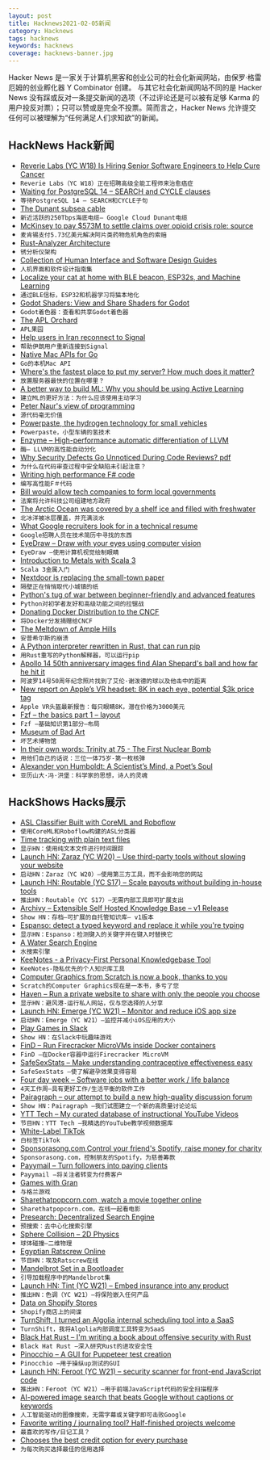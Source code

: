 ```yaml
---
layout: post
title: Hacknews2021-02-05新闻
category: Hacknews
tags: hacknews
keywords: hacknews
coverage: hacknews-banner.jpg
---
```


Hacker News 是一家关于计算机黑客和创业公司的社会化新闻网站，由保罗·格雷厄姆的创业孵化器 Y Combinator 创建。
与其它社会化新闻网站不同的是 Hacker News 没有踩或反对一条提交新闻的选项（不过评论还是可以被有足够 Karma 的用户投反对票）；只可以赞或是完全不投票。简而言之，Hacker News 允许提交任何可以被理解为“任何满足人们求知欲”的新闻。

## HackNews Hack新闻


- [Reverie Labs (YC W18) Is Hiring Senior Software Engineers to Help Cure Cancer](https://jobs.lever.co/reverielabs/3215ba2d-a3be-412b-954d-10e1e75eb078)
- `Reverie Labs（YC W18）正在招聘高级全能工程师来治愈癌症`
- [Waiting for PostgreSQL 14 – SEARCH and CYCLE clauses](https://www.depesz.com/2021/02/04/waiting-for-postgresql-14-search-and-cycle-clauses/)
- `等待PostgreSQL 14 – SEARCH和CYCLE子句`
- [The Dunant subsea cable](https://cloud.google.com/blog/products/infrastructure/googles-dunant-subsea-cable-is-now-ready-for-service)
- `新近活跃的250Tbps海底电缆– Google Cloud Dunant电缆`
- [McKinsey to pay $573M to settle claims over opioid crisis role: source](https://www.reuters.com/article/us-usa-mckinsey-idUSKBN2A405Q)
- `麦肯锡支付5.73亿美元解决阿片类药物危机角色的索赔`
- [Rust-Analyzer Architecture](https://github.com/rust-analyzer/rust-analyzer/blob/master/docs/dev/architecture.md)
- `锈分析仪架构`
- [Collection of Human Interface and Software Design Guides](http://www.geofcrowl.com/blog/articles/2020/2/17/collection-higs/)
- `人机界面和软件设计指南集`
- [Localize your cat at home with BLE beacon, ESP32s, and Machine Learning](https://github.com/filipsPL/cat-localizer)
- `通过BLE信标，ESP32和机器学习将猫本地化`
- [Godot Shaders: View and Share Shaders for Godot](https://godotshaders.com/)
- `Godot着色器：查看和共享Godot着色器`
- [The APL Orchard](https://www.dyalog.com/blog/2021/02/the-apl-orchard/)
- `APL果园`
- [Help users in Iran reconnect to Signal](https://signal.org/blog/help-iran-reconnect/)
- `帮助伊朗用户重新连接到Signal`
- [Native Mac APIs for Go](https://github.com/progrium/macdriver)
- `Go的本机Mac API`
- [Where's the fastest place to put my server? How much does it matter?](http://calpaterson.com/latency.html)
- `放置服务器最快的位置在哪里？`
- [A better way to build ML: Why you should be using Active Learning](https://humanloop.com/blog/why-you-should-be-using-active-learning/)
- `建立ML的更好方法：为什么应该使用主动学习`
- [Peter Naur's view of programming](https://hiringengineersbook.com/post/autonomy)
- `源代码毫无价值`
- [Powerpaste, the hydrogen technology for small vehicles](https://www.fraunhofer.de/en/press/research-news/2021/february-2021/hydrogen-powered-drives-for-e-scooters.html)
- `Powerpaste，小型车辆的氢技术`
- [Enzyme – High-performance automatic differentiation of LLVM](https://enzyme.mit.edu/)
- `酶– LLVM的高性能自动分化`
- [Why Security Defects Go Unnoticed During Code Reviews? pdf](http://amiangshu.com/papers/paul-ICSE-2021.pdf)
- `为什么在代码审查过程中安全缺陷未引起注意？ `
- [Writing high performance F# code](https://bartoszsypytkowski.com/writing-high-performance-f-code/)
- `编写高性能F＃代码`
- [Bill would allow tech companies to form local governments](https://www.reviewjournal.com/news/politics-and-government/2021-legislature/bill-would-allow-tech-companies-to-create-local-governments-2272887/)
- `法案将允许科技公司组建地方政府`
- [The Arctic Ocean was covered by a shelf ice and filled with freshwater](https://www.awi.de/en/about-us/service/press/single-view/arktischer-ozean-bedeckt-von-schelfeisen-und-voller-suesswasser.html)
- `北冰洋被冰层覆盖，并充满淡水`
- [What Google recruiters look for in a technical resume](https://leetresumes.com/blog/what-google-recruiters-look-for-in-a-technical-resume)
- `Google招聘人员在技术简历中寻找的东西`
- [EyeDraw – Draw with your eyes using computer vision](https://fabridigua.medium.com/eyedraw-how-to-draw-with-your-eyes-using-computer-vision-226317501e6a)
- `EyeDraw –使用计算机视觉绘制眼睛`
- [Introduction to Metals with Scala 3](https://medium.com/virtuslab/introduction-to-metals-with-scala-3-79ebf3120a95)
- `Scala 3金属入门`
- [Nextdoor is replacing the small-town paper](https://onezero.medium.com/nextdoor-is-quietly-replacing-the-small-town-paper-ca583962c15a)
- `隔壁正在悄悄取代小城镇的纸`
- [Python's tug of war between beginner-friendly and advanced features](https://aroberge.blogspot.com/2021/02/pythons-tug-of-war-between-beginner.html)
- `Python对初学者友好和高级功能之间的拉锯战`
- [Donating Docker Distribution to the CNCF](https://www.docker.com/blog/donating-docker-distribution-to-the-cncf/)
- `将Docker分发捐赠给CNCF`
- [The Meltdown of Ample Hills](https://marker.medium.com/the-shocking-meltdown-of-ample-hills-brooklyns-hottest-ice-cream-company-66b27dc1791d)
- `安普希尔斯的崩溃`
- [A Python interpreter rewritten in Rust, that can run pip](https://rustpython.github.io/featured/2021/01/26/pip-support.html)
- `用Rust重写的Python解释器，可以运行pip`
- [Apollo 14 50th anniversary images find Alan Shepard's ball and how far he hit it](https://www.bbc.com/sport/golf/55927727)
- `阿波罗14号50周年纪念照片找到了艾伦·谢泼德的球以及他击中的距离`
- [New report on Apple’s VR headset: 8K in each eye, potential $3k price tag](https://arstechnica.com/gadgets/2021/02/new-report-on-apples-vr-headset-8k-in-each-eye-potential-3000-price-tag/)
- `Apple VR头盔最新报告：每只眼睛8K，潜在价格为3000美元`
- [Fzf – the basics part 1 – layout](https://qmacro.org/autodidactics/2021/02/02/fzf-the-basics-1-layout/)
- `Fzf –基础知识第1部分–布局`
- [Museum of Bad Art](http://museumofbadart.org/)
- `坏艺术博物馆`
- [In their own words: Trinity at 75 - The First Nuclear Bomb](https://thebulletin.org/2020/07/in-their-own-words-trinity-at-75/)
- `用他们自己的话说：三位一体75岁-第一枚核弹`
- [Alexander von Humboldt: A Scientist’s Mind, a Poet’s Soul](https://www.thenewatlantis.com/publications/a-scientists-mind-a-poets-soul)
- `亚历山大·冯·洪堡：科学家的思想，诗人的灵魂`


## HackShows Hacks展示

- [ ASL Classifier Built with CoreML and Roboflow](https://github.com/narner/ASL-Classifier-Demo)
- `使用CoreML和Roboflow构建的ASL分类器`
- [ Time tracking with plain text files](https://github.com/jotaen/klog)
- `显示HN：使用纯文本文件进行时间跟踪`
- [Launch HN: Zaraz (YC W20) – Use third-party tools without slowing your website](item?id=26002657)
- `启动HN：Zaraz（YC W20）–使用第三方工具，而不会影响您的网站`
- [Launch HN: Routable (YC S17) – Scale payouts without building in-house tools](item?id=26004340)
- `推出HN：Routable（YC S17）–无需内部工具即可扩展支出`
- [ Archivy – Extensible Self Hosted Knowledge Base – v1 Release](https://archivy.github.io)
- `Show HN：存档–可扩展的自托管知识库– v1版本`
- [ Espanso: detect a typed keyword and replace it while you're typing](https://espanso.org/)
- `显示HN：Espanso：检测键入的关键字并在键入时替换它`
- [ A Water Search Engine](https://findtap.com/)
- `水搜索引擎`
- [ KeeNotes - a Privacy-First Personal Knowledgebase Tool](https://github.com/keevol/keenotes-desktop)
- `KeeNotes-隐私优先的个人知识库工具`
- [ Computer Graphics from Scratch is now a book, thanks to you](https://nostarch.com/computer-graphics-scratch)
- `Scratch的Computer Graphics现在是一本书，多亏了您`
- [ Haven – Run a private website to share with only the people you choose](https://havenweb.org/)
- `显示HN：避风港-运行私人网站，仅与您选择的人分享`
- [Launch HN: Emerge (YC W21) – Monitor and reduce iOS app size](item?id=26014180)
- `启动HN：Emerge（YC W21）–监控并减小iOS应用的大小`
- [ Play Games in Slack](https://bored.social/)
- `Show HN：在Slack中玩趣味游戏`
- [ FinD – Run Firecracker MicroVMs inside Docker containers](https://github.com/anyfiddle/find)
- `FinD –在Docker容器中运行Firecracker MicroVM`
- [ SafeSexStats – Make understanding contraceptive effectiveness easy](https://safesexstats.com/)
- `SafeSexStats –使了解避孕效果变得容易`
- [ Four day week – Software jobs with a better work / life balance](https://www.fourdayweek.io/)
- `4天工作周–具有更好工作/生活平衡的软件工作`
- [ Pairagraph – our attempt to build a new high-quality discussion forum](http://pairagraph.com)
- `Show HN：Pairagraph –我们试图建立一个新的高质量讨论论坛`
- [ YTT Tech – My curated database of instructional YouTube Videos](https://ytt-tech.com)
- `节目HN：YTT Tech –我精选的YouTube教学视频数据库`
- [ White-Label TikTok](https://alvin5.com)
- `白标签TikTok`
- [ Sponsorasong.com,Control your friend's Spotify, raise money for charity](https://sponsorasong.com)
- `Sponsorasong.com，控制朋友的Spotify，为慈善筹款`
- [ Payymail – Turn followers into paying clients](https://payymail.com)
- `Payymail –将关注者转变为付费客户`
- [ Games with Gran](https://www.gameswithgran.com/)
- `与格兰游戏`
- [ Sharethatpopcorn.com, watch a movie together online](https://www.sharethatpopcorn.com/)
- `Sharethatpopcorn.com，在线一起看电影`
- [ Presearch: Decentralized Search Engine](https://presearch.org)
- `预搜索：去中心化搜索引擎`
- [ Sphere Collision – 2D Physics](https://github.com/victorqribeiro/sphereCollision)
- `球体碰撞–二维物理`
- [ Egyptian Ratscrew Online](https://playcards.club)
- `节目HN：埃及Ratscrew在线`
- [ Mandelbrot Set in a Bootloader](https://github.com/encse/bootloader)
- `引导加载程序中的Mandelbrot集`
- [Launch HN: Tint (YC W21) – Embed insurance into any product](item?id=26026526)
- `推出HN：色调（YC W21）–将保险嵌入任何产品`
- [ Data on Shopify Stores](https://shopgram.io)
- `Shopify商店上的间谍`
- [ TurnShift, I turned an Algolia internal scheduling tool into a SaaS](https://turnshift.app/)
- `TurnShift，我将Algolia内部调度工具转变为SaaS`
- [ Black Hat Rust – I'm writing a book about offensive security with Rust](https://academy.kerkour.com/black-hat-rust)
- `Black Hat Rust –深入研究Rust的进攻安全性`
- [ Pinocchio – A GUI for Puppeteer test creation](https://github.com/oslabs-beta/pinocchio)
- `Pinocchio –用于操纵up测试的GUI`
- [Launch HN: Feroot (YC W21) – security scanner for front-end JavaScript code](item?id=26024912)
- `推出HN：Feroot（YC W21）–用于前端JavaScript代码的安全扫描程序`
- [ AI-powered image search that beats Google without captions or keywords](https://evertrove.co/)
- `人工智能驱动的图像搜索，无需字幕或关键字即可击败Google`
- [ Favorite writing / journaling tool? Half-finished projects welcome](item?id=26030256)
- `最喜欢的写作/日记工具？`
- [ Chooses the best credit option for every purchase](https://www.motemoney.com/)
- `为每次购买选择最佳的信用选择`


